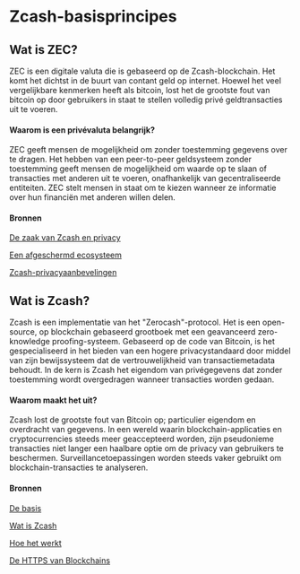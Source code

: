 # Zcash-basisprincipes

## Wat is ZEC?

ZEC is een digitale valuta die is gebaseerd op de Zcash-blockchain. Het komt het dichtst in de buurt van contant geld op internet. Hoewel het veel vergelijkbare kenmerken heeft als bitcoin, lost het de grootste fout van bitcoin op door gebruikers in staat te stellen volledig privé geldtransacties uit te voeren.

#### Waarom is een privévaluta belangrijk?

ZEC geeft mensen de mogelijkheid om zonder toestemming gegevens over te dragen. Het hebben van een peer-to-peer geldsysteem zonder toestemming geeft mensen de mogelijkheid om waarde op te slaan of transacties met anderen uit te voeren, onafhankelijk van gecentraliseerde entiteiten. ZEC stelt mensen in staat om te kiezen wanneer ze informatie over hun financiën met anderen willen delen.

#### Bronnen

[De zaak van Zcash en privacy](https://www.zcashzeal.org/blog/the-case-for-zcash-amp-privacy)

[Een afgeschermd ecosysteem](https://electriccoin.co/blog/shielded-ecosystem/)

[Zcash-privacyaanbevelingen](https://z.cash/support/security/privacy-security-recommendations/)

## Wat is Zcash?

Zcash is een implementatie van het "Zerocash"-protocol. Het is een open-source, op blockchain gebaseerd grootboek met een geavanceerd zero-knowledge proofing-systeem. Gebaseerd op de code van Bitcoin, is het gespecialiseerd in het bieden van een hogere privacystandaard door middel van zijn bewijssysteem dat de vertrouwelijkheid van transactiemetadata behoudt. In de kern is Zcash het eigendom van privégegevens dat zonder toestemming wordt overgedragen wanneer transacties worden gedaan.

#### Waarom maakt het uit?

Zcash lost de grootste fout van Bitcoin op; particulier eigendom en overdracht van gegevens. In een wereld waarin blockchain-applicaties en cryptocurrencies steeds meer geaccepteerd worden, zijn pseudonieme transacties niet langer een haalbare optie om de privacy van gebruikers te beschermen. Surveillancetoepassingen worden steeds vaker gebruikt om blockchain-transacties te analyseren.

#### Bronnen

[De basis](https://z.cash/the-basics/)

[Wat is Zcash](https://www.youtube.com/watch?v=J1Nr1VL5dGU&t=751s)

[Hoe het werkt](https://z.cash/technology/)

[De HTTPS van Blockchains](https://nakamoto.com/zcash-the-https-of-blockchains/)


